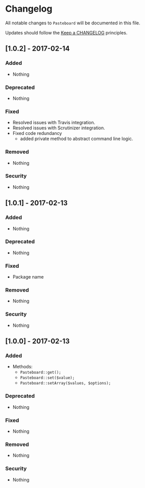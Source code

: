 # Changelog

All notable changes to `Pasteboard` will be documented in this file.

Updates should follow the [Keep a CHANGELOG](http://keepachangelog.com/) principles.

## [1.0.2] - 2017-02-14

### Added
- Nothing

### Deprecated
- Nothing

### Fixed
- Resolved issues with Travis integration.
- Resolved issues with Scrutinizer integration.
- Fixed code redundancy
    - added private method to abstract command line logic.

### Removed
- Nothing

### Security
- Nothing

## [1.0.1] - 2017-02-13

### Added
- Nothing

### Deprecated
- Nothing

### Fixed
- Package name

### Removed
- Nothing

### Security
- Nothing

## [1.0.0] - 2017-02-13

### Added
- Methods:
    - `Pasteboard::get();`
    - `Pasteboard::set($value);`
    - `Pasteboard::setArray($values, $options);`

### Deprecated
- Nothing

### Fixed
- Nothing

### Removed
- Nothing

### Security
- Nothing
